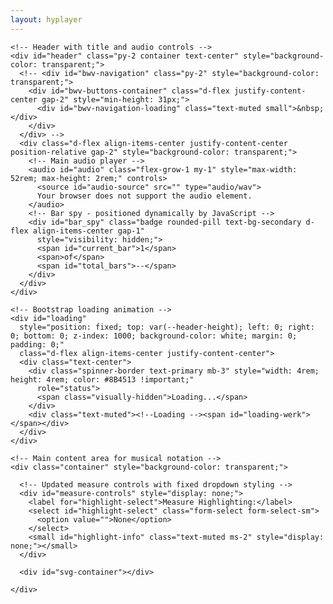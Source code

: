 ```yaml
---
layout: hyplayer
---
```


  <!-- Fixed header with BWV navigation and audio controls -->
  <div id="header-wrapper" class="fixed-top bg-light">
    <!-- BWV Navigation Bar -->

    <!-- Header with title and audio controls -->
    <div id="header" class="py-2 container text-center" style="background-color: transparent;">
      <!-- <div id="bwv-navigation" class="py-2" style="background-color: transparent;">
        <div id="bwv-buttons-container" class="d-flex justify-content-center gap-2" style="min-height: 31px;">
          <div id="bwv-navigation-loading" class="text-muted small">&nbsp;</div>
        </div>
      </div> -->
      <div class="d-flex align-items-center justify-content-center position-relative gap-2" style="background-color: transparent;">
        <!-- Main audio player -->
        <audio id="audio" class="flex-grow-1 my-1" style="max-width: 52rem; max-height: 2rem;" controls>
          <source id="audio-source" src="" type="audio/wav">
          Your browser does not support the audio element.
        </audio>
        <!-- Bar spy - positioned dynamically by JavaScript -->
        <div id="bar_spy" class="badge rounded-pill text-bg-secondary d-flex align-items-center gap-1"
          style="visibility: hidden;">
          <span id="current_bar">1</span>
          <span>of</span>
          <span id="total_bars">--</span>
        </div>
      </div>
    </div>
  </div>

  <!-- Add missing main-content wrapper -->
  <div class="main-content" style="position: relative;">

    <!-- Bootstrap loading animation -->
    <div id="loading"
      style="position: fixed; top: var(--header-height); left: 0; right: 0; bottom: 0; z-index: 1000; background-color: white; margin: 0; padding: 0;"
      class="d-flex align-items-center justify-content-center">
      <div class="text-center">
        <div class="spinner-border text-primary mb-3" style="width: 4rem; height: 4rem; color: #8B4513 !important;"
          role="status">
          <span class="visually-hidden">Loading...</span>
        </div>
        <div class="text-muted"><!--Loading --><span id="loading-werk"></span></div>
      </div>
    </div>

    <!-- Main content area for musical notation -->
    <div class="container" style="background-color: transparent;">

      <!-- Updated measure controls with fixed dropdown styling -->
      <div id="measure-controls" style="display: none;">
        <label for="highlight-select">Measure Highlighting:</label>
        <select id="highlight-select" class="form-select form-select-sm">
          <option value="">None</option>
        </select>
        <small id="highlight-info" class="text-muted ms-2" style="display: none;"></small>
      </div>

      <div id="svg-container"></div>

    </div>

  </div> <!-- End main-content wrapper -->

  <!-- Scroll-to-top button - positioned dynamically by JavaScript, auto-hides when not needed -->
  <a id="button_scroll_to_top" type="button"
    class="btn btn-outline-light btn-sm d-inline-flex align-items-center justify-content-center position-fixed"
    style="bottom: 40px; right: 0; visibility: hidden; width: 28px; height: 28px; border: 1px solid var(--bach-taupe-50); z-index: 1040; background-color: var(--bach-cream);"
    title="scroll_to_top"
    onclick="document.getElementById('svg-container').scrollIntoView({ behavior: 'smooth', block: 'start'}); return false;">
    <img src="{{ site.url }}{{ site.baseurl }}/assets/images/up-arrow-svgrepo-com.svg" width="16" height="16" alt="scroll_up"
      style="filter: brightness(0) saturate(100%) invert(50%) sepia(5%) saturate(388%) hue-rotate(314deg) brightness(89%) contrast(87%);">
  </a>

  <script type="module" src="{{ site.url }}{{ site.baseurl }}/assets/js/hyplayer.js"></script>

